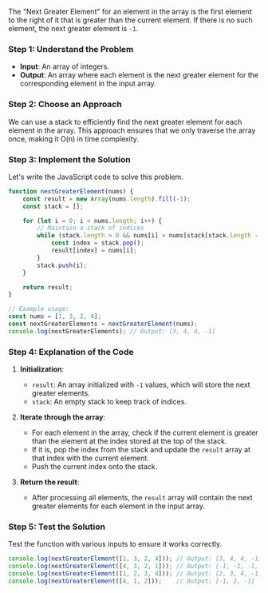 The "Next Greater Element" for an element in the array is the first element to the right of it that is greater than the current element. If there is no such element, the next greater element is `-1`.

### Step 1: Understand the Problem
- **Input**: An array of integers.
- **Output**: An array where each element is the next greater element for the corresponding element in the input array.

### Step 2: Choose an Approach
We can use a stack to efficiently find the next greater element for each element in the array. This approach ensures that we only traverse the array once, making it O(n) in time complexity.

### Step 3: Implement the Solution
Let's write the JavaScript code to solve this problem.

```javascript
function nextGreaterElement(nums) {
    const result = new Array(nums.length).fill(-1);
    const stack = [];

    for (let i = 0; i < nums.length; i++) {
        // Maintain a stack of indices
        while (stack.length > 0 && nums[i] > nums[stack[stack.length - 1]]) {
            const index = stack.pop();
            result[index] = nums[i];
        }
        stack.push(i);
    }

    return result;
}

// Example usage:
const nums = [1, 3, 2, 4];
const nextGreaterElements = nextGreaterElement(nums);
console.log(nextGreaterElements); // Output: [3, 4, 4, -1]
```

### Step 4: Explanation of the Code
1. **Initialization**:
   - `result`: An array initialized with `-1` values, which will store the next greater elements.
   - `stack`: An empty stack to keep track of indices.

2. **Iterate through the array**:
   - For each element in the array, check if the current element is greater than the element at the index stored at the top of the stack.
   - If it is, pop the index from the stack and update the `result` array at that index with the current element.
   - Push the current index onto the stack.

3. **Return the result**:
   - After processing all elements, the `result` array will contain the next greater elements for each element in the input array.

### Step 5: Test the Solution
Test the function with various inputs to ensure it works correctly.

```javascript
console.log(nextGreaterElement([1, 3, 2, 4])); // Output: [3, 4, 4, -1]
console.log(nextGreaterElement([4, 3, 2, 1])); // Output: [-1, -1, -1, -1]
console.log(nextGreaterElement([1, 2, 3, 4])); // Output: [2, 3, 4, -1]
console.log(nextGreaterElement([4, 1, 2]));    // Output: [-1, 2, -1]
```